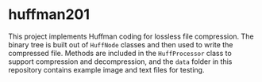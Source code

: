 # huffman201

This project implements Huffman coding for lossless file compression. The binary tree is built out of `HuffNode` classes and 
then used to write the compressed file. Methods are included in the `HuffProcessor` class to support compression and decompression, and the `data` 
folder in this repository contains example image and text files for testing.
